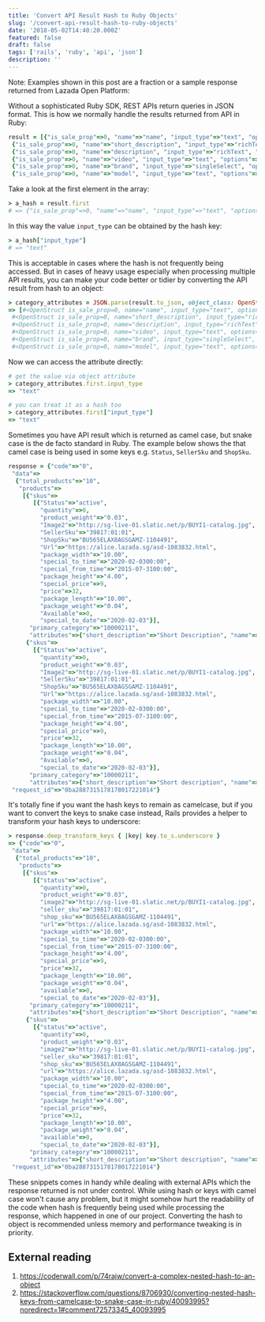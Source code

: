 ```yaml
---
title: 'Convert API Result Hash to Ruby Objects'
slug: '/convert-api-result-hash-to-ruby-objects'
date: '2018-05-02T14:40:20.000Z'
featured: false
draft: false
tags: ['rails', 'ruby', 'api', 'json']
description: ''
---
```


Note: Examples shown in this post are a fraction or a sample response returned from Lazada Open Platform:

Without a sophisticated Ruby SDK, REST APIs return queries in JSON format. This is how we normally handle the results returned from API in Ruby:
```ruby
result = [{"is_sale_prop"=>0, "name"=>"name", "input_type"=>"text", "options"=>[], "is_mandatory"=>1, "attribute_type"=>"normal", "label"=>"Name"},
 {"is_sale_prop"=>0, "name"=>"short_description", "input_type"=>"richText", "options"=>[], "is_mandatory"=>1, "attribute_type"=>"normal", "label"=>"Highlights"},
 {"is_sale_prop"=>0, "name"=>"description", "input_type"=>"richText", "options"=>[], "is_mandatory"=>0, "attribute_type"=>"normal", "label"=>"Product Description"},
 {"is_sale_prop"=>0, "name"=>"video", "input_type"=>"text", "options"=>[], "is_mandatory"=>0, "attribute_type"=>"normal", "label"=>"Video URL"},
 {"is_sale_prop"=>0, "name"=>"brand", "input_type"=>"singleSelect", "options"=>[], "is_mandatory"=>1, "attribute_type"=>"normal", "label"=>"Brand"},
 {"is_sale_prop"=>0, "name"=>"model", "input_type"=>"text", "options"=>[], "is_mandatory"=>1, "attribute_type"=>"normal", "label"=>"Model"}]
```

Take a look at the first element in the array:
```ruby
> a_hash = result.first
# => {"is_sale_prop"=>0, "name"=>"name", "input_type"=>"text", "options"=>[], "is_mandatory"=>1, "attribute_type"=>"normal", "label"=>"Name"}
```

In this way the value `input_type` can be obtained by the hash key:
```ruby
> a_hash["input_type"]
# => "text"
```

This is acceptable in cases where the hash is not frequently being accessed. But in cases of heavy usage especially when processing multiple API results, you can make your code better or tidier by converting the API result from hash to an object:
```ruby
> category_attributes = JSON.parse(result.to_json, object_class: OpenStruct)
=> [#<OpenStruct is_sale_prop=0, name="name", input_type="text", options=[], is_mandatory=1, attribute_type="normal", label="Name">,
 #<OpenStruct is_sale_prop=0, name="short_description", input_type="richText", options=[], is_mandatory=1, attribute_type="normal", label="Highlights">,
 #<OpenStruct is_sale_prop=0, name="description", input_type="richText", options=[], is_mandatory=0, attribute_type="normal", label="Product Description">,
 #<OpenStruct is_sale_prop=0, name="video", input_type="text", options=[], is_mandatory=0, attribute_type="normal", label="Video URL">,
 #<OpenStruct is_sale_prop=0, name="brand", input_type="singleSelect", options=[], is_mandatory=1, attribute_type="normal", label="Brand">,
 #<OpenStruct is_sale_prop=0, name="model", input_type="text", options=[], is_mandatory=1, attribute_type="normal", label="Model">]
```

Now we can access the attribute directly:

```ruby
# get the value via object attribute
> category_attributes.first.input_type
=> "text"

# you can treat it as a hash too
> category_attributes.first["input_type"]
=> "text"
```

Sometimes you have API result which is returned as camel case, but snake case is the de facto standard in Ruby. The example below shows the that camel case is being used in some keys e.g. `Status`, `SellerSku` and `ShopSku`.
```ruby
response = {"code"=>"0",
 "data"=>
  {"total_products"=>"10",
   "products"=>
    [{"skus"=>
       [{"Status"=>"active",
         "quantity"=>0,
         "product_weight"=>"0.03",
         "Image2"=>"http://sg-live-01.slatic.net/p/BUYI1-catalog.jpg",
         "SellerSku"=>"39817:01:01",
         "ShopSku"=>"BU565ELAX8AGSGAMZ-1104491",
         "Url"=>"https://alice.lazada.sg/asd-1083832.html",
         "package_width"=>"10.00",
         "special_to_time"=>"2020-02-0300:00",
         "special_from_time"=>"2015-07-3100:00",
         "package_height"=>"4.00",
         "special_price"=>9,
         "price"=>32,
         "package_length"=>"10.00",
         "package_weight"=>"0.04",
         "Available"=>0,
         "special_to_date"=>"2020-02-03"}],
      "primary_category"=>"10000211",
      "attributes"=>{"short_description"=>"Short Description", "name"=>"asd", "description"=>"Description", "warranty_type"=>"International Manufacturer", "brand"=>"Asante"}},
     {"skus"=>
       [{"Status"=>"active",
         "quantity"=>0,
         "product_weight"=>"0.03",
         "Image2"=>"http://sg-live-01.slatic.net/p/BUYI1-catalog.jpg",
         "SellerSku"=>"39817:01:01",
         "ShopSku"=>"BU565ELAX8AGSGAMZ-1104491",
         "Url"=>"https://alice.lazada.sg/asd-1083832.html",
         "package_width"=>"10.00",
         "special_to_time"=>"2020-02-0300:00",
         "special_from_time"=>"2015-07-3100:00",
         "package_height"=>"4.00",
         "special_price"=>9,
         "price"=>32,
         "package_length"=>"10.00",
         "package_weight"=>"0.04",
         "Available"=>0,
         "special_to_date"=>"2020-02-03"}],
      "primary_category"=>"10000211",
      "attributes"=>{"short_description"=>"Short description", "name"=>"asd", "description"=>"Description", "warranty_type"=>"International Manufacturer", "brand"=>"Asante"}}]},
 "request_id"=>"0ba2887315178178017221014"}
```

It's totally fine if you want the hash keys to remain as camelcase, but if you want to convert the keys to snake case instead, Rails provides a helper to transform your hash keys to underscore:
```ruby
> response.deep_transform_keys { |key| key.to_s.underscore }
=> {"code"=>"0",
 "data"=>
  {"total_products"=>"10",
   "products"=>
    [{"skus"=>
       [{"status"=>"active",
         "quantity"=>0,
         "product_weight"=>"0.03",
         "image2"=>"http://sg-live-01.slatic.net/p/BUYI1-catalog.jpg",
         "seller_sku"=>"39817:01:01",
         "shop_sku"=>"BU565ELAX8AGSGAMZ-1104491",
         "url"=>"https://alice.lazada.sg/asd-1083832.html",
         "package_width"=>"10.00",
         "special_to_time"=>"2020-02-0300:00",
         "special_from_time"=>"2015-07-3100:00",
         "package_height"=>"4.00",
         "special_price"=>9,
         "price"=>32,
         "package_length"=>"10.00",
         "package_weight"=>"0.04",
         "available"=>0,
         "special_to_date"=>"2020-02-03"}],
      "primary_category"=>"10000211",
      "attributes"=>{"short_description"=>"Short Description", "name"=>"asd", "description"=>"Description", "warranty_type"=>"International Manufacturer", "brand"=>"Asante"}},
     {"skus"=>
       [{"status"=>"active",
         "quantity"=>0,
         "product_weight"=>"0.03",
         "image2"=>"http://sg-live-01.slatic.net/p/BUYI1-catalog.jpg",
         "seller_sku"=>"39817:01:01",
         "shop_sku"=>"BU565ELAX8AGSGAMZ-1104491",
         "url"=>"https://alice.lazada.sg/asd-1083832.html",
         "package_width"=>"10.00",
         "special_to_time"=>"2020-02-0300:00",
         "special_from_time"=>"2015-07-3100:00",
         "package_height"=>"4.00",
         "special_price"=>9,
         "price"=>32,
         "package_length"=>"10.00",
         "package_weight"=>"0.04",
         "available"=>0,
         "special_to_date"=>"2020-02-03"}],
      "primary_category"=>"10000211",
      "attributes"=>{"short_description"=>"Short description", "name"=>"asd", "description"=>"Description", "warranty_type"=>"International Manufacturer", "brand"=>"Asante"}}]},
 "request_id"=>"0ba2887315178178017221014"}
```

These snippets comes in handy while dealing with external APIs which the response returned is not under control. While using hash or keys with camel case won't cause any problem, but it might somehow hurt the readability of the code when hash is frequently being used while processing the response, which happened in one of our project. Converting the hash to object is recommended unless memory and performance tweaking is in priority.

## External reading
1. https://coderwall.com/p/74rajw/convert-a-complex-nested-hash-to-an-object
2. https://stackoverflow.com/questions/8706930/converting-nested-hash-keys-from-camelcase-to-snake-case-in-ruby/40093995?noredirect=1#comment72573345_40093995